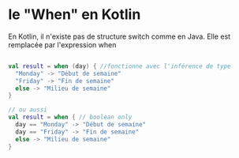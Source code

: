 # le "When" en Kotlin

En Kotlin, il n'existe pas de structure switch comme en Java. Elle est remplacée par l'expression when


```kotlin

val result = when (day) { //fonctionne avec l'inférence de type
  "Monday" -> "Début de semaine"
  "Friday" -> "Fin de semaine"
  else -> "Milieu de semaine"
}

// ou aussi 
val result = when { // boolean only
  day == "Monday" -> "Début de semaine"
  day == "Friday" -> "Fin de semaine"
  else -> "Milieu de semaine"
}
```
